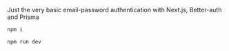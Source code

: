 Just the very basic email-password authentication with Next.js, Better-auth and Prisma

```bash
npm i
```

```bash
npm run dev
```
